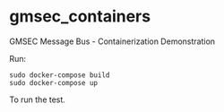 # gmsec_containers
GMSEC Message Bus - Containerization Demonstration

Run:
```
sudo docker-compose build
sudo docker-compose up
```
To run the test.
